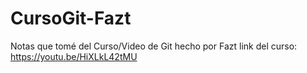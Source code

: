 # CursoGit-Fazt
Notas que tomé del Curso/Video de Git hecho por Fazt
link del curso: https://youtu.be/HiXLkL42tMU
